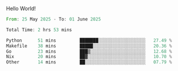 Hello World!

<!--START_SECTION:waka-->

```rust
From: 25 May 2025 - To: 01 June 2025

Total Time: 2 hrs 53 mins

Python      51 mins         ███████░░░░░░░░░░░░░░░░░░   27.49 %
Makefile    38 mins         █████░░░░░░░░░░░░░░░░░░░░   20.36 %
Go          23 mins         ███▒░░░░░░░░░░░░░░░░░░░░░   12.68 %
Nix         20 mins         ██▓░░░░░░░░░░░░░░░░░░░░░░   10.70 %
Other       14 mins         ██░░░░░░░░░░░░░░░░░░░░░░░   07.79 %
```

<!--END_SECTION:waka-->
